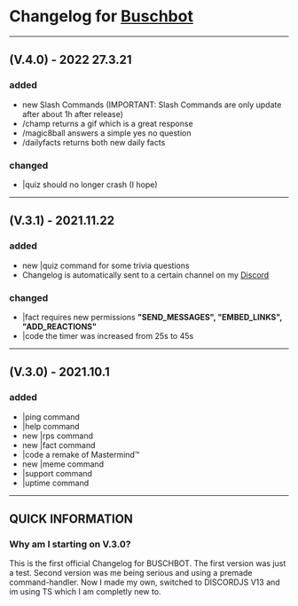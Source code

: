# Changelog for [Buschbot](https://grando69.github.io/redirects/add)

---
## (V.4.0) - 2022 27.3.21

### added

- new Slash Commands (IMPORTANT: Slash Commands are only update after about 1h after release)
- /champ returns a gif which is a great response
- /magic8ball answers a simple yes no question 
- /dailyfacts returns both new daily facts

### changed
- |quiz should no longer crash (I hope)
---
## (V.3.1) - 2021.11.22

### added

- new |quiz command for some trivia questions
- Changelog is automatically sent to a certain channel on my [Discord](https://discord.com/invite/KKurKQFDPz)

### changed

- |fact requires new permissions **"SEND_MESSAGES", "EMBED_LINKS", "ADD_REACTIONS"**
- |code the timer was increased from 25s to 45s

---

## (V.3.0) - 2021.10.1

### added

- |ping command
- |help command
- new |rps command
- new |fact command
- |code a remake of Mastermind™
- new |meme command
- |support command
- |uptime command

---

## QUICK INFORMATION

### Why am I starting on V.3.0?

This is the first official Changelog for BUSCHBOT. The first version was just a test. Second version was me being serious and using a premade command-handler. Now I made my own, switched to DISCORDJS V13 and im using TS which I am completly new to.
